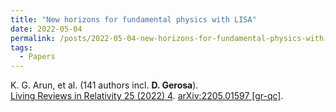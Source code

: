 ```yaml
---
title: "New horizons for fundamental physics with LISA"
date: 2022-05-04
permalink: /posts/2022-05-04-new-horizons-for-fundamental-physics-with-lisa
tags:
  - Papers
---
```






K. G. Arun, et al. (141 authors incl. **D. Gerosa**).\
[Living Reviews in Relativity 25 (2022) 4](https://doi.org/10.1007/s41114-022-00036-9). [arXiv:2205.01597 [gr-qc]](https://arxiv.org/abs/2205.01597).